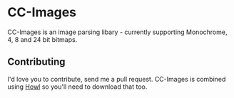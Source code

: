 CC-Images
======

CC-Images is an image parsing libary - currently supporting Monochrome, 4, 8 and 24 bit bitmaps.

Contributing
------------
I'd love you to contribute, send me a pull request. CC-Images is combined using [Howl](https://github.com/SquidDev-CC/Howl) so you'll need to download that too.
